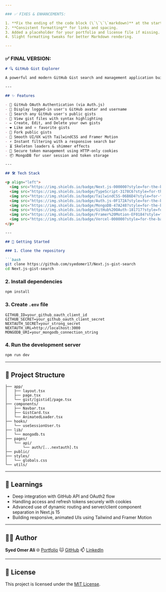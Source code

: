 ```yaml
---

### ✅ FIXES & ENHANCEMENTS:

1. **Fix the ending of the code block (\`\`\`\`markdown)** at the start.
2. **Consistent formatting** for links and spacing.
3. Added a placeholder for your portfolio and license file if missing.
4. Slight formatting tweaks for better Markdown rendering.

---
```


### ✅ FINAL VERSION:

````markdown
# 🔍 GitHub Gist Explorer

A powerful and modern GitHub Gist search and management application built with **Next.js 15**, **TailwindCSS**, **TypeScript**, **MongoDB**, and **Auth.js** for GitHub OAuth.

---

## ✨ Features

- 🔐 GitHub OAuth Authentication (via Auth.js)
- 👤 Display logged-in user's GitHub avatar and username
- 🔎 Search any GitHub user's public gists
- 📁 View gist files with syntax highlighting
- ✏️ Create, Edit, and Delete your own gists
- ❤️ Like and ⭐ favorite gists
- 🔄 Fork public gists
- 🎨 Smooth UI/UX with TailwindCSS and Framer Motion
- ⚡ Instant filtering with a responsive search bar
- ⏳ Skeleton loaders & shimmer effects
- 🍪 Secure token management using HTTP-only cookies
- 📦 MongoDB for user session and token storage

---

## 🛠 Tech Stack

<p align="left">
  <img src="https://img.shields.io/badge/Next.js-000000?style=for-the-badge&logo=nextdotjs&logoColor=white" alt="Next.js" />
  <img src="https://img.shields.io/badge/TypeScript-3178C6?style=for-the-badge&logo=typescript&logoColor=white" alt="TypeScript" />
  <img src="https://img.shields.io/badge/TailwindCSS-06B6D4?style=for-the-badge&logo=tailwindcss&logoColor=white" alt="TailwindCSS" />
  <img src="https://img.shields.io/badge/Auth.js-0F172A?style=for-the-badge&logo=auth0&logoColor=white" alt="Auth.js" />
  <img src="https://img.shields.io/badge/MongoDB-47A248?style=for-the-badge&logo=mongodb&logoColor=white" alt="MongoDB" />
  <img src="https://img.shields.io/badge/GitHub%20OAuth-181717?style=for-the-badge&logo=github&logoColor=white" alt="GitHub OAuth" />
  <img src="https://img.shields.io/badge/Framer%20Motion-EF0184?style=for-the-badge&logo=framer&logoColor=white" alt="Framer Motion" />
  <img src="https://img.shields.io/badge/Vercel-000000?style=for-the-badge&logo=vercel&logoColor=white" alt="Vercel" />
</p>

---

## 🚀 Getting Started

### 1. Clone the repository

```bash
git clone https://github.com/syedomer17/Next.js-gist-search
cd Next.js-gist-search
````

### 2. Install dependencies

```bash
npm install
```

### 3. Create `.env` file

```env
GITHUB_ID=your_github_oauth_client_id
GITHUB_SECRET=your_github_oauth_client_secret
NEXTAUTH_SECRET=your_strong_secret
NEXTAUTH_URL=http://localhost:3000
MONGODB_URI=your_mongodb_connection_string
```

### 4. Run the development server

```bash
npm run dev
```

---

## 🧪 Project Structure

```
├── app/
│   ├── layout.tsx
│   ├── page.tsx
│   └── gist/[gistid]/page.tsx
├── components/
│   ├── Navbar.tsx
│   ├── GistCard.tsx
│   └── AnimatedLoader.tsx
├── hooks/
│   └── useSessionUser.ts
├── lib/
│   └── mongodb.ts
├── pages/
│   └── api/
│       └── auth/[...nextauth].ts
├── public/
├── styles/
│   └── globals.css
└── utils/
```

---

## 🧠 Learnings

* Deep integration with GitHub API and OAuth2 flow
* Handling access and refresh tokens securely with cookies
* Advanced use of dynamic routing and server/client component separation in Next.js 15
* Building responsive, animated UIs using Tailwind and Framer Motion

---

## 🧑‍💻 Author

**Syed Omer Ali**
🌐 [Portfolio](https://your-portfolio-link.com)
🐱 [GitHub](https://github.com/syedomer17)
📫 [LinkedIn](https://www.linkedin.com/in/syedomerali)

---

## 📝 License

This project is licensed under the [MIT License](./LICENSE).

